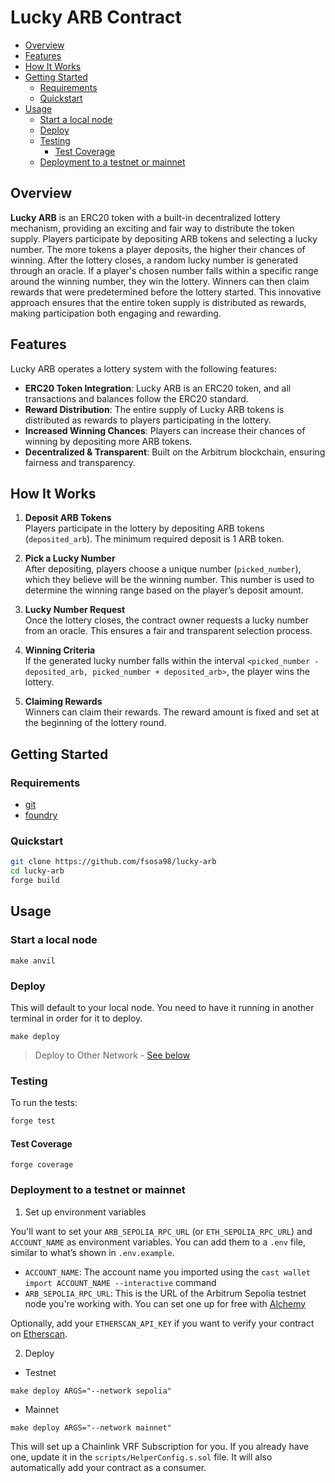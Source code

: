 # Lucky ARB Contract

- [Overview](#overview)
- [Features](#features)
- [How It Works](#how-it-works)
- [Getting Started](#getting-started)
  - [Requirements](#requirements)
  - [Quickstart](#quickstart)
- [Usage](#usage)
  - [Start a local node](#start-a-local-node)
  - [Deploy](#deploy)
  - [Testing](#testing)
    - [Test Coverage](#test-coverage)
  - [Deployment to a testnet or mainnet](#deployment-to-a-testnet-or-mainnet)

## Overview

**Lucky ARB** is an ERC20 token with a built-in decentralized lottery mechanism, providing an exciting and fair way to distribute the token supply. Players participate by depositing ARB tokens and selecting a lucky number. The more tokens a player deposits, the higher their chances of winning. After the lottery closes, a random lucky number is generated through an oracle. If a player's chosen number falls within a specific range around the winning number, they win the lottery. Winners can then claim rewards that were predetermined before the lottery started. This innovative approach ensures that the entire token supply is distributed as rewards, making participation both engaging and rewarding.

## Features

Lucky ARB operates a lottery system with the following features:

- **ERC20 Token Integration**: Lucky ARB is an ERC20 token, and all transactions and balances follow the ERC20 standard.
- **Reward Distribution**: The entire supply of Lucky ARB tokens is distributed as rewards to players participating in the lottery.
- **Increased Winning Chances**: Players can increase their chances of winning by depositing more ARB tokens.
- **Decentralized & Transparent**: Built on the Arbitrum blockchain, ensuring fairness and transparency.

## How It Works

1. **Deposit ARB Tokens**  
  Players participate in the lottery by depositing ARB tokens (`deposited_arb`). The minimum required deposit is 1 ARB token.

2. **Pick a Lucky Number**  
  After depositing, players choose a unique number (`picked_number`), which they believe will be the winning number. This number is used to determine the winning range based on the player’s deposit amount.

3. **Lucky Number Request**  
  Once the lottery closes, the contract owner requests a lucky number from an oracle. This ensures a fair and transparent selection process.

4. **Winning Criteria**  
  If the generated lucky number falls within the interval `<picked_number - deposited_arb, picked_number + deposited_arb>`, the player wins the lottery.

5. **Claiming Rewards**  
  Winners can claim their rewards. The reward amount is fixed and set at the beginning of the lottery round.

## Getting Started

### Requirements

- [git](https://git-scm.com/book/en/v2/Getting-Started-Installing-Git)
- [foundry](https://book.getfoundry.sh/getting-started/installation)

### Quickstart

```bash
git clone https://github.com/fsosa98/lucky-arb
cd lucky-arb
forge build
```

## Usage

### Start a local node

```
make anvil
```

### Deploy

This will default to your local node. You need to have it running in another terminal in order for it to deploy.

```
make deploy
```

> Deploy to Other Network - [See below](#deployment-to-a-testnet-or-mainnet)

### Testing

To run the tests:

```bash
forge test
```

#### Test Coverage

```
forge coverage
```


### Deployment to a testnet or mainnet

1. Set up environment variables

You'll want to set your `ARB_SEPOLIA_RPC_URL` (or `ETH_SEPOLIA_RPC_URL`) and `ACCOUNT_NAME` as environment variables. You can add them to a `.env` file, similar to what’s shown in `.env.example`.

- `ACCOUNT_NAME`: The account name you imported using the `cast wallet import ACCOUNT_NAME --interactive` command
- `ARB_SEPOLIA_RPC_URL`: This is the URL of the Arbitrum Sepolia testnet node you're working with. You can set one up for free with [Alchemy](https://www.alchemy.com)

Optionally, add your `ETHERSCAN_API_KEY` if you want to verify your contract on [Etherscan](https://etherscan.io/).

2. Deploy

- Testnet 
```
make deploy ARGS="--network sepolia"
```

- Mainnet 
```
make deploy ARGS="--network mainnet"
```

This will set up a Chainlink VRF Subscription for you. If you already have one, update it in the `scripts/HelperConfig.s.sol` file. It will also automatically add your contract as a consumer.

